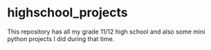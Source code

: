 # highschool_projects
This repository has all my grade 11/12 high school and also some mini python projects I did during that time.
